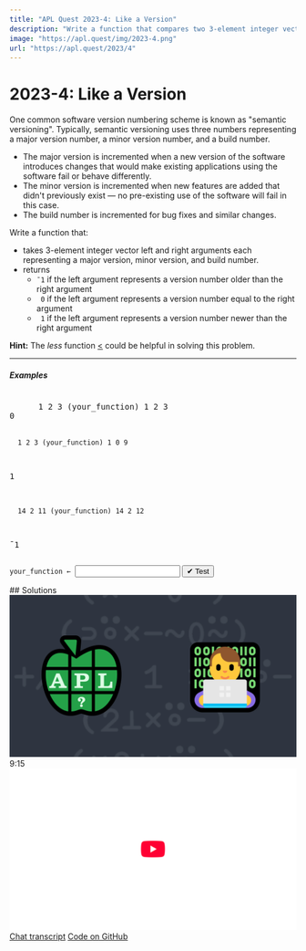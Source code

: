```yaml
---
title: "APL Quest 2023-4: Like a Version"
description: "Write a function that compares two 3-element integer vectors representing major versions, minor versions, and build numbers."
image: "https://apl.quest/img/2023-4.png"
url: "https://apl.quest/2023/4"
---
```


# <span class=s>2023-</span>4: Like a Version
<!-- Write a function that compares two 3-element integer vectors representing major versions, minor versions, and build numbers. -->
<p>One common software version numbering scheme is known as "semantic versioning". Typically, semantic versioning uses three numbers representing a major version number, a minor version number, and a build number.</p>
<ul><li>The major version is incremented when a new version of the software introduces changes that would make existing applications using the software fail or behave differently.</li><li>The minor version is incremented when new features are added that didn't previously exist — no pre-existing use of the software will fail in this case.</li><li>The build number is incremented for bug fixes and similar changes.</li></ul>

<p>Write a function that:</p>
<ul>
<li>takes 3-element integer vector left and right arguments each representing a major version, minor version, and build number.</li>
<li>returns<ul>
  <li><code class="APL">¯1</code> if the left argument represents a version number older than the right argument</li>
  <li><code class="APL">&nbsp;0</code> if the left argument represents a version number equal to the right argument</li>
  <li><code class="APL">&nbsp;1</code> if the left argument represents a version number newer than the right argument</li>
  </ul>
</li>
</ul>
<p><i class="fas fa-lightbulb-on"></i> <strong>Hint:</strong> The <em>less</em> function <a href="https://help.dyalog.com/latest/#Language/Primitive%20Functions/Less.htm" class="APL" target="_blank">&lt;</a> could be helpful in solving this problem.</p>
<hr />
<h5>Examples</h5>
<pre class="APL">      
      1 2 3 (your_function) 1 2 3
0 

      1 2 3 (your_function) 1 0 9
1

      14 2 11 (your_function) 14 2 12
¯1
</pre>
<div class="pdiv">
  <code onclick="p_Input.focus()">your_function ← </code><input id="p_Input" autocomplete="off" spellcheck="false" oninput="this.parentElement.querySelector`button`.disabled=false;localStorage.setItem(window.location.pathname,this.value)" onkeypress="subm(event)">
  <button onclick="alert$.next`Testing…`;submitSolution`p`" class="md-button md-button--primary">&#x2714; Test</button>
</div>
<blockquote id="p_Output"></blockquote>
## Solutions
<div onclick="play(this)" title="Video on YouTube" class="yt">
<img alt="Video Thumbnail" src="../../img/2023-4.png">
<time>9:15</time>
<img alt="YouTube" src="../../img/yt-big.png">
</div>
<a href="https://chat.stackexchange.com/transcript/52405?m=65059946#65059946" target="_blank" class="md-button md-button--primary">Chat transcript</a>
<a href="https://github.com/abrudz/apl_quest/tree/main/2023/4.apl" target="_blank" class="md-button md-button--primary right">Code on GitHub</a>

<script>
    testCases={"a":[["1 2 3","1 2 3"],["1 2 3","1 0 9"],["14 2 11","14 2 12"],["0 1 0","0 0 10"]],"b":[["?10 10 10","0 0 0"],["0 0 0","?10 10 10"],["0 0 0","0 0 0"]],"f":"{×⊃(0~⍨⍺-⍵),0}","p":"{⊃⍣(1=≢,⍵)⊢⍵}"}
    p_Input.value=localStorage.getItem(window.location.pathname)
    play=e=>e.outerHTML=`<iframe src="https://www.youtube.com/embed/zOhxW-gRR4A?list=PLYKQVqyrAEj9wDIUyLDGtDAFTKY38BUMN&autoplay=1" title="<span class=s>2023-</span>4: Like a Version (APL Quest 2023-4)" frameborder="0" allow="accelerometer; autoplay; clipboard-write; encrypted-media; gyroscope; picture-in-picture; web-share" referrerpolicy="strict-origin-when-cross-origin" allowfullscreen></iframe>`
</script>
